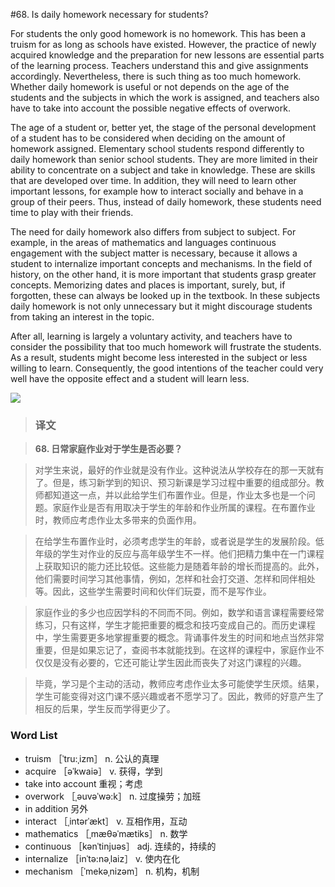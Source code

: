 #68. Is daily homework necessary for students?

For students the only good homework is no homework. This has been a truism for as long as schools have existed. However, the practice of newly acquired knowledge and the preparation for new lessons are essential parts of the learning process. Teachers understand this and give assignments accordingly. Nevertheless, there is such thing as too much homework. Whether daily homework is useful or not depends on the age of the students and the subjects in which the work is assigned, and teachers also have to take into account the possible negative effects of overwork.

The age of a student or, better yet, the stage of the personal development of a student has to be considered when deciding on the amount of homework assigned. Elementary school students respond differently to daily homework than senior school students. They are more limited in their ability to concentrate on a subject and take in knowledge. These are skills that are developed over time. In addition, they will need to learn other important lessons, for example how to interact socially and behave in a group of their peers. Thus, instead of daily homework, these students need time to play with their friends.

The need for daily homework also differs from subject to subject. For example, in the areas of mathematics and languages continuous engagement with the subject matter is necessary, because it allows a student to internalize important concepts and mechanisms. In the field of history, on the other hand, it is more important that students grasp greater concepts. Memorizing dates and places is important, surely, but, if forgotten, these can always be looked up in the textbook. In these subjects daily homework is not only unnecessary but it might discourage students from taking an interest in the topic.

After all, learning is largely a voluntary activity, and teachers have to consider the possibility that too much homework will frustrate the students. As a result, students might become less interested in the subject or less willing to learn. Consequently, the good intentions of the teacher could very well have the opposite effect and a student will learn less.

![](images/TOEFL-iBT-High-Score-Essays-068.jpg)

> ### 译文

> **68. 日常家庭作业对于学生是否必要？**

> 对学生来说，最好的作业就是没有作业。这种说法从学校存在的那一天就有了。但是，练习新学到的知识、预习新课是学习过程中重要的组成部分。教师都知道这一点，并以此给学生们布置作业。但是，作业太多也是一个问题。家庭作业是否有用取决于学生的年龄和作业所属的课程。在布置作业时，教师应考虑作业太多带来的负面作用。

> 在给学生布置作业时，必须考虑学生的年龄，或者说是学生的发展阶段。低年级的学生对作业的反应与高年级学生不一样。他们把精力集中在一门课程上获取知识的能力还比较低。这些能力是随着年龄的增长而提高的。此外，他们需要时间学习其他事情，例如，怎样和社会打交道、怎样和同伴相处等。因此，这些学生需要时间和伙伴们玩耍，而不是写作业。

> 家庭作业的多少也应因学科的不同而不同。例如，数学和语言课程需要经常练习，只有这样，学生才能把重要的概念和技巧变成自己的。而历史课程中，学生需要更多地掌握重要的概念。背诵事件发生的时间和地点当然非常重要，但是如果忘记了，查阅书本就能找到。在这样的课程中，家庭作业不仅仅是没有必要的，它还可能让学生因此而丧失了对这门课程的兴趣。

> 毕竟，学习是个主动的活动，教师应考虑作业太多可能使学生厌烦。结果，学生可能变得对这门课不感兴趣或者不愿学习了。因此，教师的好意产生了相反的后果，学生反而学得更少了。

### Word List

 * truism ［ˈtru:ˌizm］ n. 公认的真理
 * acquire ［əˈkwaiə］ v. 获得，学到
 * take into account 重视；考虑
 * overwork ［ˌəuvəˈwə:k］ n. 过度操劳；加班
 * in addition 另外
 * interact ［ˌintərˈækt］ v. 互相作用，互动
 * mathematics ［ˌmæθəˈmætiks］ n. 数学
 * continuous ［kənˈtinjuəs］ adj. 连续的，持续的
 * internalize ［inˈtə:nəˌlaiz］ v. 使内在化
 * mechanism ［ˈmekəˌnizəm］ n. 机构，机制
